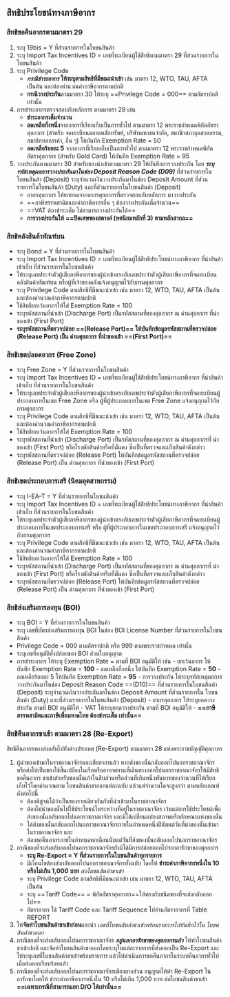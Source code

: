 ## สิทธิประโยชน์ทางภาษีอากร

### สิทธิขอคืนอากรตามมาตรา 29

1. ระบุ 19bis = Y ที่ส่วนรายการในใบขนสินค้า
2. ระบุ Import Tax Incentives ID = เลขที่ทะเบียนผู้ใช้สิทธิตามมาตรา 29 ที่ส่วนรายการในใบขนสินค้า
 3. ระบุ Privilege Code 
	- **_กรณีชำระอากร_** **ให้ระบุตามสิทธิที่มีขณะนำเข้า** เช่น มาตรา 12, WTO, TAU, AFTA  
เป็นต้น และต้องคำนวณค่าภาษีอากรตามปกติ
	- **กรณีวางประกัน**ตามมาตรา 30  ให้ระบุ ==Privilege Code = 000== ตามอัตราปกติเท่านั้น
4. การชำระอากรตรวจสอบกับหลักการ ตามมาตรา 29 เช่น
	- **ชำระอากรเต็มจำนวน** 
	- **ลดเหลือกึ่งหนึ่ง**จากอากรที่เรียกเก็บเป็นการทั่วไป ตามมาตรา 12 พระราชกำหนดพิกัดอัตราศุลกากร (สำหรับ จดทะเบียนตลาดหลักทรัพย์, บริษัทมหาชนจำกัด, สมาชิกสภาอุตสาหกรรม, สมาชิกหอการค้า, อื่น ๆ) ให้บันทึก Exemption Rate = 50 
	-  **ลดเหลือร้อยละ 5** จากอากรที่เรียกเก็บเป็นการทั่วไป ตามมาตรา 12 พระราชกำหนดพิกัดอัตราศุลกากร (สำหรับ Gold Card) ให้บันทึก Exemption Rate = 95 
5. วางประกันตามมาตรา 30 สำหรับของนำเข้าตามมาตรา 29  ให้บันทึกการวางประกัน โดย _**ระบุรหัสเหตุผลการวางประกันมาในช่อง Deposit Reason Code (D09)**_  ที่ส่วนรายการในใบขนสินค้า (Deposit)  ระบุจำนวนเงินวางประกันมาในช่อง Deposit Amount ที่ส่วนรายการในใบขนสินค้า (Duty) และที่ส่วนรายการในใบขนสินค้า (Deposit)
	- อากรศุลกากร ให้ยกยอดจากอากรศุลกากรที่ตรวจสอบกับหลักการ มาวางประกัน
	- ==ภาษีสรรพสามิตและค่าภาษีอากรอื่น ๆ ต้องวางประกันเต็มจำนวน== 
	- ==VAT ต้องชำระเต็ม ไม่สามารถวางประกันได้==
	- **การวางประกันให้** **==ปัดเศษของสตางค์ (ทศนิยมหลักที่ 3) ตามหลักสากล==**
 
### สิทธิคลังสินค้าทัณฑ์บน
 - ระบุ Bond = Y ที่ส่วนรายการในใบขนสินค้า
 - ระบุ Import Tax Incentives ID = เลขที่ทะเบียนผู้ใช้สิทธิประโยชน์ทางภาษีอากร ที่นำสินค้า
เข้าเก็บ ที่ส่วนรายการในใบขนสินค้า
 - ให้ระบุเลขประจำตัวผู้เสียภาษีอากรของผู้นำเข้าตรงกับเลขประจำตัวผู้เสียภาษีอากรที่จดทะเบียนคลังสินค้าทัณฑ์บน หรือผู้ที่เจ้าของคลังแจ้งอนุญาตไว้กับกรมศุลกากร
 - ระบุ Privilege Code ตามสิทธิที่มีขณะนำเข้า เช่น มาตรา 12, WTO, TAU, AFTA เป็นต้น และต้องคำนวณค่าภาษีอากรตามปกติ
 - ใช้สิทธิยกเว้นอากรให้ใส่ Exemption Rate = 100
 - ระบุรหัสสถานที่นำเข้า (Discharge Port) เป็นรหัสสถานที่ของศุลกากร ณ ด่านศุลกากร ที่นำของเข้า (First Port)
 - **ระบุรหัสสถานที่ตรวจปล่อย ==(Release Port)== ให้บันทึกข้อมูลรหัสสถานที่ตรวจปล่อย (Release Port) เป็น ด่านศุลกากร ที่นำของเข้า ==(First Port)==**  
 
### สิทธิเขตปลอดอากร (Free Zone)

 - ระบุ Free Zone = Y ที่ส่วนรายการในใบขนสินค้า
 - ระบุ Import Tax Incentives ID = เลขที่ทะเบียนผู้ใช้สิทธิประโยชน์ทางภาษีอากร ที่นำสินค้า
เข้าเก็บ ที่ส่วนรายการในใบขนสินค้า
 - ให้ระบุเลขประจำตัวผู้เสียภาษีอากรของผู้นำเข้าตรงกับเลขประจำตัวผู้เสียภาษีอากรที่จดทะเบียนผู้ประกอบการในเขต Free Zone หรือ ผู้ที่ผู้ประกอบการในเขต Free Zone แจ้งอนุญาตไว้กับกรมศุลกากร
 - ระบุ Privilege Code ตามสิทธิที่มีขณะนำเข้า เช่น มาตรา 12, WTO, TAU, AFTA เป็นต้น และต้องคำนวณค่าภาษีอากรตามปกติ
 - ใช้สิทธิยกเว้นอากรให้ใส่ Exemption Rate = 100
 - ระบุรหัสสถานที่นำเข้า (Discharge Port) เป็นรหัสสถานที่ของศุลกากร ณ ด่านศุลกากรที่
นำของเข้า (First Port) หรือโรงพักสินค้าหรือที่มั่นคง ซึ่งเป็นที่ตรวจและเก็บสินค้าดังกล่าว
 - ระบุรหัสสถานที่ตรวจปล่อย (Release Port) ให้บันทึกข้อมูลรหัสสถานที่ตรวจปล่อย (Release Port) เป็น ด่านศุลกากร ที่นำของเข้า (First Port)
 
### สิทธิเขตประกอบการเสรี (นิคมอุตสาหกรรม)
 - ระบุ I-EA-T = Y ที่ส่วนรายการในใบขนสินค้า
 - ระบุ Import Tax Incentives ID = เลขที่ทะเบียนผู้ใช้สิทธิประโยชน์ทางภาษีอากร ที่นำสินค้า
เข้าเก็บ ที่ส่วนรายการในใบขนสินค้า
 - ให้ระบุเลขประจำตัวผู้เสียภาษีอากรของผู้นำเข้าตรงกับเลขประจำตัวผู้เสียภาษีอากรที่จดทะเบียนผู้ประกอบการในเขตประกอบการเสรี หรือ ผู้ที่ผู้ประกอบการในเขตประกอบการเสรี แจ้งอนุญาตไว้กับกรมศุลกากร
 - ระบุ Privilege Code ตามสิทธิที่มีขณะนำเข้า เช่น มาตรา 12, WTO, TAU, AFTA เป็นต้น และต้องคำนวณค่าภาษีอากรตามปกติ
 - ใช้สิทธิยกเว้นอากรให้ใส่ Exemption Rate = 100
 - ระบุรหัสสถานที่นำเข้า (Discharge Port) เป็นรหัสสถานที่ของศุลกากร ณ ด่านศุลกากรที่
นำของเข้า (First Port) หรือโรงพักสินค้าหรือที่มั่นคง ซึ่งเป็นที่ตรวจและเก็บสินค้าดังกล่าว
 - ระบุรหัสสถานที่ตรวจปล่อย (Release Port) ให้บันทึกข้อมูลรหัสสถานที่ตรวจปล่อย (Release Port) เป็น ด่านศุลกากร ที่นำของเข้า (First Port)
 
### สิทธิส่งเสริมการลงทุน (BOI)

 - ระบุ BOI = Y ที่ส่วนรายการในใบขนสินค้า
 - ระบุ เลขที่บัตรส่งเสริมการลงทุน BOI ในช่อง BOI License Number ที่ส่วนรายการในใบขนสินค้า
 - Privilege Code = 000 ตามอัตราปกติ หรือ 999 ตามพระราชกำหนด เท่านั้น
 - ระบุเลขที่อนุมัติสั่งปล่อยของ BOI ส่วนใบอนุญาต 
 - การชำระอากร ให้ระบุ Exemption Rate = ตามที่ BOI อนุมัติให้ เช่น
		- ยกเว้นอากร ให้บันทึก Exemption Rate = **100**
		- ลดเหลือกึ่งหนึ่ง ให้บันทึก Exemption Rate = **50** 
		- ลดเหลือร้อยละ 5 ให้บันทึก Exemption Rate = **95**
		- การวางประกัน ให้ระบุรหัสเหตุผลการวางประกันมาในช่อง Deposit Reason Code ==(D10)== ที่ส่วนรายการในใบขนสินค้า (Deposit)  ระบุจำนวนเงินวางประกันมาในช่อง Deposit Amount ที่ส่วนรายการใน  ใบขนสินค้า (Duty) และที่ส่วนรายการในใบขนสินค้า (Deposit)
				- อากรศุลกากร ให้ระบุยอดวางประกัน ตามที่ BOI อนุมัติให้ 
				 - VAT ให้ระบุยอดวางประกัน ตามที่ BOI อนุมัติให้ 
				 -  **==ภาษีสรรพสามิตและภาษีเพื่อมหาดไทย ต้องชำระเต็ม เท่านั้น==**

 
### สิทธิคืนอากรขาเข้า ตามมาตรา 28  (Re-Export)

สิทธิคืนอากรของส่งกลับไปยังต่างประเทศ (Re-Export) ตามมาตรา  28 แห่งพระราชบัญญัติศุลกากร 

1. ผู้นำของเข้ามาในราชอาณาจักรและเสียอากรแล้ว หากส่งของนั้นกลับออกไปนอกราชอาณาจักร หรือส่งไปเป็นของใช้สิ้นเปลืองในเรือหรืออากาศยานที่เดินทางออกไปนอกราชอาณาจักรให้มีสิทธิขอคืนอากร
ขาเข้าสำหรับของนั้นเก้าในสิบส่วนหรือส่วนที่เกินหนึ่งพันบาทของจำนวนที่ได้เรียกเก็บไว้โดยคำนวณตาม
ใบขนสินค้าขาออกแต่ละฉบับ แล้วแต่จำนวนใดจะสูงกว่า ตามหลักเกณฑ์ดังต่อไปนี้
	- ต้องพิสูจน์ได้ว่าเป็นของรายเดียวกันกับที่นำเข้ามาในราชอาณาจักร
	- ต้องไม่นำของนั้นไปใช้ประโยชน์ในระหว่างที่อยู่ในราชอาณาจักร เว้นแต่การใช้ประโยชน์เพื่อส่งของนั้นกลับออกไปนอกราชอาณาจักร และมิได้เปลี่ยนแปลงสภาพหรือลักษณะแห่งของนั้น
	- ได้ส่งของนั้นกลับออกไปนอกราชอาณาจักรภายในกำหนดหนึ่งปีนับแต่วันที่นำของนั้นเข้ามาในราชอาณาจักร และ
	- ต้องขอคืนอากรภายในกำหนดหกเดือนนับแต่วันที่ส่งของนั้นกลับออกไปนอกราชอาณาจักร
2. กรณีของที่จะส่งกลับออกไปนอกราชอาณาจักรยังมิได้มีการปล่อยออกไปจากอารักขาของศุลกากร 
	- **ระบุ Re-Export  = Y ที่ส่วนรายการในใบขนสินค้าทุกรายการ**
	- มีเงื่อนไขต้องส่งกลับออกไปนอกราชอาณาจักรทั้งฉบับ โดยให้ **ชำระค่าภาษีอากรหนึ่งใน 10 หรือไม่เกิน 1,000 บาท** _ต่อใบขนสินค้าขาเข้า_
	- ระบุ Privilege Code ตามสิทธิที่มีขณะนำเข้า เช่น มาตรา 12, WTO, TAU, AFTA เป็นต้น
	- ระบุ ==Tariff Code== = พิกัดอัตราศุลกากร==ให้ตรงกับชนิดของที่จะส่งกลับออกไป==
	- อัตราอากร ใช้ Tariff Code และ Tariff Sequence ไปอ่านอัตราอากรที่ Table REFDRT
4. ให้**จัดทำใบขนสินค้าขาเข้าก่อน**และนำ _เลขที่ใบขนสินค้าขาเข้าพร้อมรายการไปบันทึกไว้ใน
ใบขนสินค้าขาออก_
5. กรณีของที่จะส่งกลับออกไปนอกราชอาณาจักร  **_อยู่นอกอารักขาของศุลกากรแล้ว_** ให้ทำใบขนสินค้าขาเข้าปกติ และจัดทำใบขนสินค้าขาออกโดยระบุในแต่ละรายการที่ส่งออกเป็น Re-Export  และให้ระบุเลขที่ใบขนสินค้าขาเข้าพร้อมรายการ   แล้วไปดำเนินการขอคืนอากรในระบบคืนอากรทั่วไปเมื่อส่งออกเรียบร้อยแล้ว
6. กรณีของที่จะส่งกลับออกไปนอกราชอาณาจักรเพียงบางส่วน อนุญาตให้ทำ Re-Export ในอารักขาโดยให้ ชำระค่าภาษีอากรหนึ่งใน 10 หรือไม่เกิน 1,000 บาท ต่อใบขนสินค้าขาเข้า  **==เฉพาะกรณีที่สามารถแยก D/O ได้เท่านั้น==**


<!--stackedit_data:
eyJoaXN0b3J5IjpbLTEwNjA2MTE0NjMsLTE5MzI4NDA3OSwtMT
MxNTA5NTU2NCwxNTMyMDU1NDI2LDExOTc3OTU2NjQsLTEyNDQw
ODQ0MzYsMTI5MjcwNTgxMCwxOTk4OTYxNDQ1LDE4NDcyMTA5NS
wtMTI0MzAwNjk5LDEyNDc1NDA3NTUsLTEzNDE3MTA0NDddfQ==

-->
